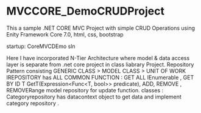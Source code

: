 # MVCCORE_DemoCRUDProject

This a sample .NET CORE MVC Project with simple CRUD Operations using Enity Framework Core 7.0, html, css, bootstrap

startup: CoreMVCDEmo sln

Here I have incorporated N-Tier Architecture where model & data access layer is separate from .net core project in class liabrary Project.
Repository Pattern consisting GENERIC CLASS > MODEL CLASS > UNIT OF WORK 
IREPOSITORY has ALL COMMON FUNCTION : GET ALL IEnumerable , GET BY ID T GetT(Expression<Func<T, bool>> predicate), ADD, REMOVE , REMOVERange
model repository for update function.
classes : Categoryrepository  has datacontext object to get data and implement category repository .
